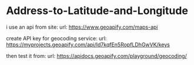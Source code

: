 # Address-to-Latitude-and-Longitude
i use an api from site:
url:   https://www.geoapify.com/maps-api

create API key for geocoding service:
url:  https://myprojects.geoapify.com/api/Id7kqfEn5RopfLDhGwVK/keys

then test it from:
url:   https://apidocs.geoapify.com/playground/geocoding/
